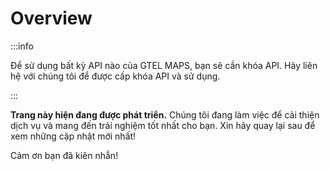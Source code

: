 # Overview

:::info

Để sử dụng bất kỳ API nào của GTEL MAPS, bạn sẽ cần khóa API. Hãy liên hệ với chúng tôi để được cấp khóa API và sử
dụng.

:::

**Trang này hiện đang được phát triển.** Chúng tôi đang làm việc để cải thiện dịch vụ và mang đến trải nghiệm tốt nhất cho bạn. Xin hãy quay lại sau để xem những cập nhật mới nhất!

Cảm ơn bạn đã kiên nhẫn!
